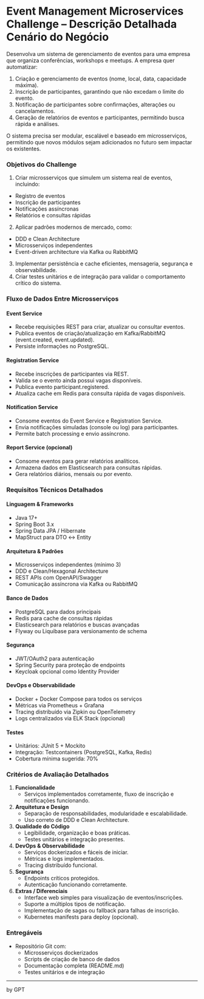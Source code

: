 # Event Management Microservices Challenge – Descrição Detalhada Cenário do Negócio

Desenvolva um sistema de gerenciamento de eventos para uma empresa que organiza conferências, workshops e meetups. A empresa quer automatizar:

 1. Criação e gerenciamento de eventos (nome, local, data, capacidade
    máxima).
 2. Inscrição de participantes, garantindo que não excedam o limite do
    evento.
 3. Notificação de participantes sobre confirmações, alterações ou
    cancelamentos.
 4. Geração de relatórios de eventos e participantes, permitindo busca
    rápida e análises.

O sistema precisa ser modular, escalável e baseado em microsserviços, permitindo que novos módulos sejam adicionados no futuro sem impactar os existentes.

### Objetivos do Challenge
1. Criar microsserviços que simulem um sistema real de eventos, incluindo:
- Registro de eventos
- Inscrição de participantes
- Notificações assíncronas
- Relatórios e consultas rápidas
2. Aplicar padrões modernos de mercado, como:
- DDD e Clean Architecture
- Microsserviços independentes
- Event-driven architecture via Kafka ou RabbitMQ
3. Implementar persistência e cache eficientes, mensageria, segurança e observabilidade.
4. Criar testes unitários e de integração para validar o comportamento crítico do sistema.

### Fluxo de Dados Entre Microsserviços
#### Event Service
- Recebe requisições REST para criar, atualizar ou consultar eventos.
- Publica eventos de criação/atualização em Kafka/RabbitMQ (event.created, event.updated).
- Persiste informações no PostgreSQL.

#### Registration Service
- Recebe inscrições de participantes via REST.
- Valida se o evento ainda possui vagas disponíveis.
- Publica evento participant.registered.
- Atualiza cache em Redis para consulta rápida de vagas disponíveis.

#### Notification Service
- Consome eventos do Event Service e Registration Service.
- Envia notificações simuladas (console ou log) para participantes.
- Permite batch processing e envio assíncrono.

#### Report Service (opcional)
- Consome eventos para gerar relatórios analíticos.
- Armazena dados em Elasticsearch para consultas rápidas.
- Gera relatórios diários, mensais ou por evento.

### Requisitos Técnicos Detalhados

#### Linguagem & Frameworks
- Java 17+
- Spring Boot 3.x
- Spring Data JPA / Hibernate
- MapStruct para DTO ↔ Entity

#### Arquitetura & Padrões
- Microsserviços independentes (mínimo 3)
- DDD e Clean/Hexagonal Architecture
- REST APIs com OpenAPI/Swagger
- Comunicação assíncrona via Kafka ou RabbitMQ

#### Banco de Dados
- PostgreSQL para dados principais
- Redis para cache de consultas rápidas
- Elasticsearch para relatórios e buscas avançadas
- Flyway ou Liquibase para versionamento de schema

#### Segurança
- JWT/OAuth2 para autenticação
- Spring Security para proteção de endpoints
- Keycloak opcional como Identity Provider

#### DevOps e Observabilidade
- Docker + Docker Compose para todos os serviços
- Métricas via Prometheus + Grafana
- Tracing distribuído via Zipkin ou OpenTelemetry
- Logs centralizados via ELK Stack (opcional)

#### Testes
- Unitários: JUnit 5 + Mockito
- Integração: Testcontainers (PostgreSQL, Kafka, Redis)
- Cobertura mínima sugerida: 70%

### Critérios de Avaliação Detalhados

1. **Funcionalidade**
    - Serviços implementados corretamente, fluxo de inscrição e notificações funcionando.
2. **Arquitetura e Design** 
    - Separação de responsabilidades, modularidade e escalabilidade.
    - Uso correto de DDD e Clean Architecture.
3. **Qualidade do Código**
    - Legibilidade, organização e boas práticas.
    - Testes unitários e integração presentes.
4. **DevOps & Observabilidade**
    - Serviços dockerizados e fáceis de iniciar.
    - Métricas e logs implementados.
    - Tracing distribuído funcional.
5. **Segurança**
    - Endpoints críticos protegidos.
    - Autenticação funcionando corretamente.
6. **Extras / Diferenciais**
    - Interface web simples para visualização de eventos/inscrições.
    - Suporte a múltiplos tipos de notificação.
    - Implementação de sagas ou fallback para falhas de inscrição.
    - Kubernetes manifests para deploy (opcional).

### Entregáveis
- Repositório Git com:
	- Microsserviços dockerizados
	- Scripts de criação de banco de dados
	- Documentação completa (README.md)
	- Testes unitários e de integração
   
---
by GPT
